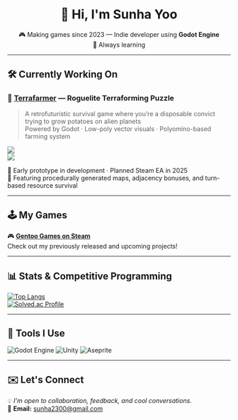 <h1 align="center">👋 Hi, I'm Sunha Yoo</h1>
<p align="center">
  🎮 Making games since 2023 — Indie developer using <strong>Godot Engine</strong><br>
  🧠 Always learning
</p>

---

## 🛠️ Currently Working On

### 🌱 [Terrafarmer](https://github.com/pingu0427/Terrafarmer) — Roguelite Terraforming Puzzle
> A retrofuturistic survival game where you’re a disposable convict trying to grow potatoes on alien planets  
> Powered by Godot · Low-poly vector visuals · Polyomino-based farming system

[![](https://img.shields.io/badge/PLAYSTYLE-Polyomino_+_Resource_Management-green?style=for-the-badge)]()  
[![](https://img.shields.io/badge/GENRE-Roguelite__Survival__Puzzle-yellow?style=for-the-badge)]()

🧪 Early prototype in development · Planned Steam EA in 2025  
🧩 Featuring procedurally generated maps, adjacency bonuses, and turn-based resource survival  

---

## 🕹️ My Games

🎮 [**Gentoo Games on Steam**](https://store.steampowered.com/search/?developer=Gentoo%20Games)  
Check out my previously released and upcoming projects!

---

## 📊 Stats & Competitive Programming

[![Top Langs](https://github-readme-stats.vercel.app/api/top-langs/?username=pingu0427&layout=compact&theme=default)](https://github.com/anuraghazra/github-readme-stats)  
[![Solved.ac Profile](http://mazassumnida.wtf/api/v2/generate_badge?boj=sunha2300)](https://solved.ac/sunha2300)

---

## 🧰 Tools I Use

![Godot Engine](https://img.shields.io/badge/Godot-%233565F3.svg?style=for-the-badge&logo=godot-engine&logoColor=white)
![Unity](https://img.shields.io/badge/Unity-%23000000.svg?style=for-the-badge&logo=unity&logoColor=white)
![Aseprite](https://img.shields.io/badge/Aseprite-%23FFFFFF.svg?style=for-the-badge&logo=Aseprite&logoColor=black)

---

## ✉️ Let's Connect

💡 *I'm open to collaboration, feedback, and cool conversations.*  
📧 **Email:** [sunha2300@gmail.com](mailto:sunha2300@gmail.com)

